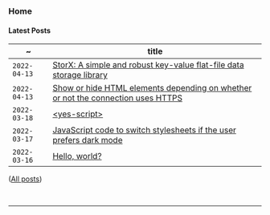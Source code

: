 ### Home

#### Latest Posts

 ~            | title
 ------------ | --------
 `2022-04-13` | [StorX: A simple and robust key-value flat-file data storage library](/posts/005-storx)
 `2022-04-13` | [Show or hide HTML elements depending on whether or not the connection uses HTTPS](/posts/004-https-check)
 `2022-03-18` | [&lt;yes-script&gt;](/posts/003-yes-script)
 `2022-03-17` | [JavaScript code to switch stylesheets if the user prefers dark mode](/posts/002-dark-mode-css)    
 `2022-03-16` | [Hello, world?](/posts/001-hello-world)   

([All posts](/posts))

<br>

------
